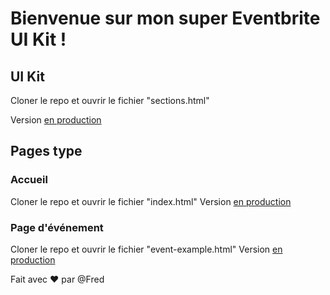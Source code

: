 Bienvenue sur mon super Eventbrite UI Kit !
======

## UI Kit
Cloner le repo et ouvrir le fichier "sections.html"

Version [en production](https://www.bonnand.co/eventbrite/ui-kit)


## Pages type

### Accueil
Cloner le repo et ouvrir le fichier "index.html"
Version [en production](https://www.bonnand.co/eventbrite/)

### Page d'événement
Cloner le repo et ouvrir le fichier "event-example.html"
Version [en production](https://www.bonnand.co/eventbrite/event-example.html)


Fait avec :hearts: par @Fred
